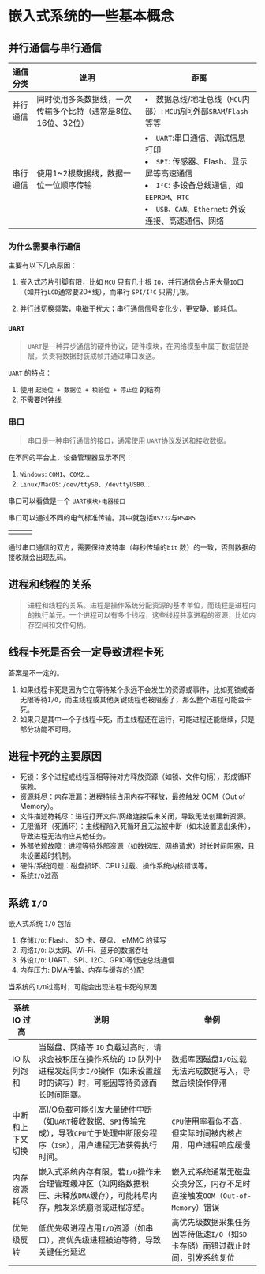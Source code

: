 # 嵌入式系统的一些基本概念

## 并行通信与串行通信

|通信分类|说明|距离|
|-|-|-|
|并行通信|同时使用多条数据线，一次传输多个比特（通常是8位、16位、32位）|<li>数据总线/地址总线（`MCU`内部）: `MCU`访问外部`SRAM`/`Flash` 等等|
|串行通信|使用1~2根数据线，数据一位一位顺序传输|<li> `UART`:串口通信、调试信息打印 <li> `SPI`: 传感器、Flash、显示屏等高速通信 <li> `I²C`: 多设备总线通信，如 `EEPROM`、`RTC`<li> `USB、CAN、Ethernet`: 外设连接、高速通信、网络|


### 为什么需要串行通信

主要有以下几点原因：

1. 嵌入式芯片引脚有限，比如 `MCU` 只有几十根 `IO`，并行通信会占用大量`IO`口（如并行`LCD`通常要20+线），而串行 `SPI/I²C` 只需几根。

2. 并行线切换频繁，电磁干扰大；串行通信信号变化少，更安静、能耗低。


### `UART`

> `UART`是一种异步通信的硬件协议，硬件模块，在网络模型中属于数据链路层。负责将数据封装成帧并通过串口发送。

`UART` 的特点：
1. 使用 `起始位 + 数据位 + 校验位 + 停止位` 的结构
2. 不需要时钟线

### 串口

> 串口是一种串行通信的接口，通常使用 `UART`协议发送和接收数据。

在不同的平台上，设备管理器显示不同：

1. `Windows`: `COM1`、`COM2`...
2. `Linux/MacOS`: `/dev/ttyS0`、`/devttyUSB0`...

串口可以看做是一个 `UART模块+电器接口`

串口可以通过不同的电气标准传输。其中就包括`RS232`与`RS485`

||||
|-|-|-|
||||

通过串口通信的双方，需要保持波特率（每秒传输的`bit` 数）的一致，否则数据的接收就会出现乱码。




## 进程和线程的关系

> 进程和线程的关系。进程是操作系统分配资源的基本单位，而线程是进程内的执行单元。一个进程可以有多个线程，这些线程共享进程的资源，比如内存空间和文件句柄。

## 线程卡死是否会一定导致进程卡死

答案是不一定的。

1. 如果线程卡死是因为它在等待某个永远不会发生的资源或事件，比如死锁或者无限等待`I/O`，而主线程或其他关键线程也被阻塞了，那么整个进程可能会卡死。
2. 如果只是其中一个子线程卡死，而主线程还在运行，可能进程还能继续，只是部分功能不可用。


## 进程卡死的主要原因

- 死锁：多个进程或线程互相等待对方释放资源（如锁、文件句柄），形成循环依赖。
- 资源耗尽：内存泄漏：进程持续占用内存不释放，最终触发 OOM（Out of Memory）。
- 文件描述符耗尽：进程打开文件/网络连接后未关闭，导致无法创建新资源。
- 无限循环（死循环）：主线程陷入死循环且无法被中断（如未设置退出条件），导致进程无法响应其他任务。
- 外部依赖故障：进程等待外部资源（如数据库、网络请求）时长时间阻塞，且未设置超时机制。
- 硬件/系统问题：磁盘损坏、CPU 过载、操作系统内核错误等。
- 系统`I/O`过高

## 系统 `I/O`

嵌入式系统 `I/O` 包括 
1. 存储`I/O`: Flash、 SD 卡、硬盘、 eMMC 的读写
2. 网络`I/O`: 以太网、Wi-Fi、蓝牙的数据吞吐
3. 外设`I/O`: UART、SPI、I2C、GPIO等低速总线通信
4. 内存压力: DMA传输、内存与缓存的分配

当系统的`I/O`过高时，可能会出现进程卡死的原因


|系统 IO 过高|说明|举例|
|-|-|-|
|IO 队列饱和|当磁盘、网络等 `IO` 负载过高时，请求会被积压在操作系统的 `IO` 队列中进程发起同步`I/O`操作（如未设置超时的读写）时，可能因等待资源而长时间阻塞。|数据库因磁盘`I/O`过载无法完成数据写入，导致后续操作停滞|
|中断和上下文切换|高I/O负载可能引发大量硬件中断（如`UART`接收数据、`SPI`传输完成），导致`CPU`忙于处理中断服务程序（`ISR`），用户进程无法获得执行时间。|`CPU`使用率看似不高，但实际时间被内核占用，用户进程响应缓慢|
|内存资源耗尽|嵌入式系统内存有限，若`I/O`操作未合理管理缓冲区（如网络数据积压、未释放`DMA`缓存），可能耗尽内存，触发系统崩溃或进程冻结。|嵌入式系统通常无磁盘交换分区，内存不足时直接触发`OOM`（`Out-of-Memory`）错误|
|优先级反转|低优先级进程占用`I/O`资源（如串口），高优先级进程被迫等待，导致关键任务延迟|高优先级数据采集任务因等待低速`I/O`（如`SD`卡存储）而错过截止时间，引发系统复位|

